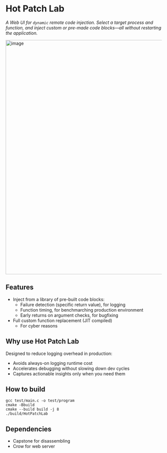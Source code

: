 # Hot Patch Lab
*A Web UI for `dynamic` remote code injection. Select a target process and function, and inject custom or pre-made code blocks—all without restarting the application.*

<img width="1608" height="753" alt="image" src="https://github.com/user-attachments/assets/b8587b4b-847e-4b4b-a201-b105ff89eff1" />

## Features

- Inject from a library of pre-built code blocks:
  - Failure detection (specific return value), for logging
  - Function timing, for benchmarching production environment
  - Early returns on argument checks, for bugfixing
- Full custom function replacement (JIT compiled)
  - For cyber reasons

## Why use Hot Patch Lab
Designed to reduce logging overhead in production:
- Avoids always-on logging runtime cost
- Accelerates debugging without slowing down dev cycles
- Captures actionable insights only when you need them

## How to build
```console
gcc test/main.c -o test/program
cmake -Bbuild
cmake --build build -j 8
./build/HotPatchLab
```

## Dependencies
* Capstone for disassembling
* Crow for web server
